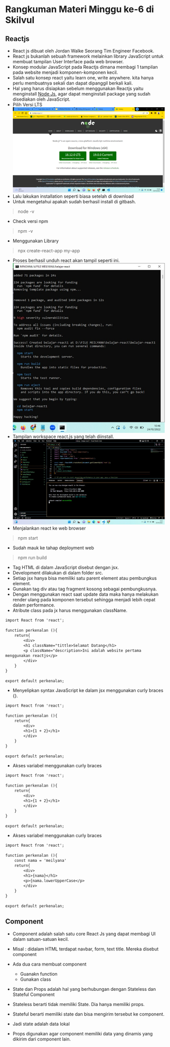 # Rangkuman Materi Minggu ke-6 di Skilvul

## Reactjs

- React js dibuat oleh Jordan Walke Seorang Tim Engineer Facebook.
- React js bukanlah sebuah framework melainkan library JavaScript untuk membuat tampilan User Interface pada web browser.
- Konsep modular JavaScript pada Reactjs dimana membagi 1 tampilan pada website menjadi komponen-komponen kecil.
- Salah satu konsep react yaitu learn one, write anywhere. kita hanya perlu membuatnya sekali dan dapat dipanggil berkali kali.
- Hal yang harus disiapkan sebelum menggunakan Reactjs yaitu menginstall [Node Js](https://nodejs.org "Link Nodejs"), agar dapat menginstall package yang sudah disediakan oleh JavaScript.
- Pilih Versi LTS
![NodeJs!](lts.png "download versi lts")
- Lalu lakukan installation seperti biasa setelah di download
- Untuk mengetahui apakah sudah berhasil install di gitbash.
> node -v
- Check versi npm
> npm -v
- Menggunakan Library 
> npx create-react-app my-app
- Proses berhasil unduh react akan tampil seperti ini.
![React!](react-berhasil.jpeg "install react berhasil")
- Tampilan workspace react.js yang telah diinstall.
![Record!](workspace.jpeg "workspace react")
- Menjalankan react ke web browser
> npm start
- Sudah mauk ke tahap deployment web
> npm run build
- Tag HTML di dalam JavaScript disebut dengan jsx.
- Development dilakukan di dalam folder src.
- Setiap jsx hanya bisa memiliki satu parent element atau pembungkus element. 
- Gunakan tag div atau tag fragment kosong sebagai pembungkusnya.
- Dengan menggunakan react saat update data maka hanya melakukan render ulang pada komponen tersebut sehingga menjadi lebih cepat dalam performance.
- Atribute class pada jx harus menggunakan className.

```
import React from 'react';

function perkenalan (){
    return{
        <div>
        <h1 className="tittle>Selamat Datang</h1>
        <p className="description>Ini adalah website pertama menggunakan reactjs</p>
        </div>
    }
}

export default perkenalan;
```

- Menyelipkan syntax JavaScript ke dalam jsx menggunakan curly braces {}.

```
import React from 'react';

function perkenalan (){
    return{
        <div>
        <h1>{1 + 2}</h1>
        </div>
    }
}

export default perkenalan;
```
- Akses variabel menggunakan curly braces
```
import React from 'react';

function perkenalan (){
    return{
        <div>
        <h1>{1 + 2}</h1>
        </div>
    }
}

export default perkenalan;
```
- Akses variabel menggunakan curly braces
```
import React from 'react';

function perkenalan (){
    const nama = 'meilyana'
    return{
        <div>
        <h1>{nama}</h1>
        <p>{nama.lowerUpperCase</p>
        </div>
    }
}

export default perkenalan;
```
## Component 

- Component adalah salah satu core React Js yang dapat membagi UI dalam satuan-satuan kecil.
- Misal : didalam HTML terdapat navbar, form, text title. Mereka disebut component
- Ada dua cara membuat component

  - Guanakn function
  - Gunakan class



- State dan Props adalah hal yang berhubungan dengan Stateless dan Stateful Component
- Stateless berarti tidak memiliki State. Dia hanya memiliki props.
- Stateful berarti memiliki state dan bisa mengirim tersebut ke component.
- Jadi state adalah data lokal
- Props digunakan agar component memiliki data yang dinamis yang dikirim dari component lain.